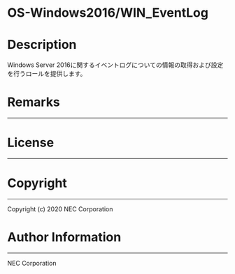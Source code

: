 OS-Windows2016/WIN_EventLog
=======================================================
# Description
Windows Server 2016に関するイベントログについての情報の取得および設定を行うロールを提供します。

# Remarks
-------

# License
-------

# Copyright
---------
Copyright (c) 2020 NEC Corporation

# Author Information
------------------
NEC Corporation
